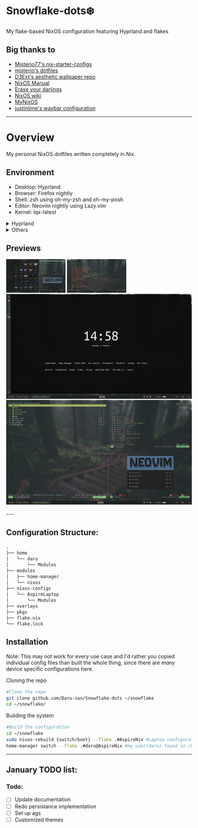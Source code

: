 Snowflake-dots❄️ 
===============

My flake-based NixOS configuration featuring Hyprland and flakes

## Big thanks to
* [Misterio77's nix-starter-configs](https://github.com/Misterio77/nix-starter-configs "nix-starter-configs")
* [misterio's dotfiles](https://git.sr.ht/~misterio/nix-config "dots")
* [D3Ext's aesthetic wallpaper repo](https://github.com/D3Ext/aesthetic-wallpapers "walls")
* [NixOS Manual](https://nixos.org/manual/nixos/unstable/ "nix")
* [Erase your darlings](https://grahamc.com/blog/erase-your-darlings/ "persist")
* [NixOS wiki](https://nixos.wiki "nix-wiki")
* [MyNixOS](https://mynixos.com "Best nix resource")
* [justinlime's waybar configuration](https://github.com/justinlime/dotfiles)
---

# Overview
My personal NixOS dotfiles written completely in Nix.

## Environment 
* Desktop: Hyprland
* Browser: Firefox nightly
* Shell: zsh using oh-my-zsh and oh-my-posh
* Editor: Neovim nightly using Lazy.vim
* Kernel: lqx-latest

 <details>
  <summary>Hyprland</summary>
    <ul>
        <li>Bar: waybar</li>
        <li>Launcher: anyrun</li>
        <li>Terminal: kitty</li>
        <li>Monitor management: kanshi</li>
        <li>Media control: playerctl</li>
        <li>Idle: swayidle</li>
        <li>Lockscreen: swaylock</li>
        <li>Volume & brighness control: swayosd</li>
        <li>Clipboard: copyq/wl-clipboard</li>
        <li>Wallpapers: wpaperd</li>
    </ul>
</details>

 <details>
  <summary>Others</summary>
    <ul>
        <li>Audio effects: easyeffects</li>
        <li>Files: ranger/dolphin</li>
        <li>Music: Spotify with spicetify</li>
        <li>Minecraft: Prism-Launcher - <i>cracked</i></li>
        <li>Video: mpv with scripts</li>
        <li>Monitoring: Btop/Nvtop</li>
        <li>IO Scheduler: none/system76</li>
        <li>Systemd control: sysz</li>
        <li>Youtube: freetube</li>
        <li>Images: pqiv</li>
        <li>Markdown editing: glow</li>
        <li>Anime stream/download: ani-cli</li>
    </ul>
</details>

## Previews
<p float="left">
  <img src="https://github.com/Daru-san/Snowflake-dots/blob/master/assets/prev1.png" width="32%" />
  <img src="https://github.com/Daru-san/Snowflake-dots/blob/master/assets/prev2.png" width="32%" />
  <img src="https://github.com/Daru-san/Snowflake-dots/blob/master/assets/prev3.png" />
  <img src="https://github.com/Daru-san/Snowflake-dots/blob/master/assets/prev4.png" />
</p>---

## Configuration Structure:
```
.
├── home
│   └── daru
│       └── Modules
├── modules
│   ├── home-manager
│   └── nixos
├── nixos-configs
│   └── AspireLaptop
│       └── Modules
├── overlays
├── pkgs
├── flake.nix
└── flake.lock
```
## Installation
Note: This may not work for every use case and I'd rather you copied individual config files than built the whole thing, since there are *many* device specific configurations here.

Cloning the repo
```bash
#Clone the repo   
git clone github.com/Daru-san/Snowflake-dots ~/snowflake 
cd ~/snowflake/ 
```
Building the system
```bash
#Build the configuration
cd ~/snowflake
sudo nixos-rebuild {switch/boot} --flake .#AspireNix #Laptop configuration 
home-manager switch --flake .#daru@AspireNix #my user(daru) found in /home/daru
```
---

## January TODO list:

### Todo:
- [ ] Update documentation
- [ ] Redo persistance implementation
- [ ] Set up ags
- [ ] Customized themes
